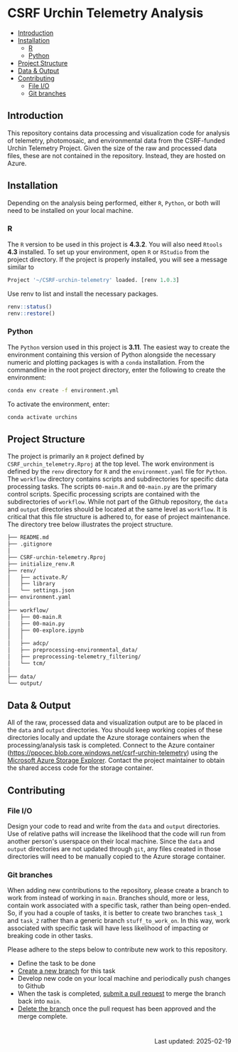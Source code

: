 # CSRF Urchin Telemetry Analysis

<!-- TOC -->

- [Introduction](#introduction)
- [Installation](#installation)
  - [R](#r)
  - [Python](#python)
- [Project Structure](#project-structure)
- [Data & Output](#data--output)
- [Contributing](#contributing)
  - [File I/O](#file-io)
  - [Git branches](#git-branches)
  
<!-- /TOC -->

## Introduction
This repository contains data processing and visualization code for analysis of telemetry, photomosaic, and environmental data from the CSRF-funded Urchin Telemetry Project.  Given the size of the raw and processed data files, these are not contained in the repository.  Instead, they are hosted on Azure.

## Installation
Depending on the analysis being performed, either `R`, `Python`, or both will need to be installed on your local machine.

### R
The `R` version to be used in this project is __4.3.2__.  You will also need `Rtools` __4.3__ installed.  To set up your environment, open `R` or `RStudio` from the project directory.  If the project is properly installed, you will see a message similar to
```r
Project '~/CSRF-urchin-telemetry' loaded. [renv 1.0.3]
```
Use renv to list and install the necessary packages.
```r
renv::status()
renv::restore()
```

### Python
The `Python` version used in this project is __3.11__.  The easiest way to create the environment containing this version of Python alongside the necessary numeric and plotting packages is with a `conda` installation.  From the commandline in the root project directory, enter the following to create the environment:
```bash
conda env create -f environment.yml
```
To activate the environment, enter:
```bash
conda activate urchins
```

## Project Structure
The project is primarily an `R` project defined by `CSRF_urchin_telemetry.Rproj` at the top level.  The work environment is defined by the `renv` directory for `R` and the `environment.yaml` file for `Python`.  The `workflow` directory contains scripts and subdirectories for specific data processing tasks.  The scripts `00-main.R` and `00-main.py` are the primary control scripts.  Specific processing scripts are contained with the subdirectories of `workflow`.  While not part of the Github repository, the `data` and `output` directories should be located at the same level as `workflow`.  It is critical that this file structure is adhered to, for ease of project maintenance.  The directory tree below illustrates the project structure.

```sh
├── README.md
├── .gitignore
│
├── CSRF-urchin-telemetry.Rproj
├── initialize_renv.R
├── renv/
│   ├── activate.R/
│   ├── library
│   └── settings.json
├── environment.yaml
│
├── workflow/
│   ├── 00-main.R
│   ├── 00-main.py
│   ├── 00-explore.ipynb
│   │
│   ├── adcp/
│   ├── preprocessing-environmental_data/
│   ├── preprocessing-telemetry_filtering/
│   └── tcm/
│
├── data/
└── output/
```

## Data & Output
All of the raw, processed data and visualization output are to be placed in the `data` and `output` directories.  You should keep working copies of these directories locally and update the Azure storage containers when the processing/analysis task is completed.  Connect to the Azure container (https://ppocec.blob.core.windows.net/csrf-urchin-telemetry) using the [Microsoft Azure Storage Explorer](https://azure.microsoft.com/en-ca/products/storage/storage-explorer).  Contact the project maintainer to obtain the shared access code for the storage container.

## Contributing


### File I/O
Design your code to read and write from the `data` and `output` directories.  Use of relative paths will increase the likelihood that the code will run from another person's userspace on their local machine.  Since the `data` and `output` directories are not updated through `git`, any files created in those directories will need to be manually copied to the Azure storage container.

### Git branches
When adding new contributions to the repository, please create a branch to work from instead of working in `main`. Branches should, more or less, contain work associated with a specific task, rather than being open-ended.  So, if you had a couple of tasks, it is better to create two branches `task_1` and `task_2` rather than a generic branch `stuff_to_work_on`.  In this way, work associated with specific task will have less likelihood of impacting or breaking code in other tasks.

Please adhere to the steps below to contribute new work to this repository.
* Define the task to be done
* [Create a new branch](https://docs.github.com/en/pull-requests/collaborating-with-pull-requests/proposing-changes-to-your-work-with-pull-requests/creating-and-deleting-branches-within-your-repository#creating-a-branch) for this task
* Develop new code on your local machine and periodically push changes to Github
* When the task is completed, [submit a pull request](https://docs.github.com/en/pull-requests/collaborating-with-pull-requests/proposing-changes-to-your-work-with-pull-requests/creating-a-pull-request#creating-the-pull-request) to merge the branch back into `main`.
* [Delete the branch](https://docs.github.com/en/pull-requests/collaborating-with-pull-requests/proposing-changes-to-your-work-with-pull-requests/creating-and-deleting-branches-within-your-repository#deleting-a-branch) once the pull request has been approved and the merge complete.

#
 <div align="right"> Last updated: 2025-02-19 </div>
 
<!-- + the file `0-packrat-initialize.R` that has been created by Filippo Ferrario at the beginning to initialize the library -->








